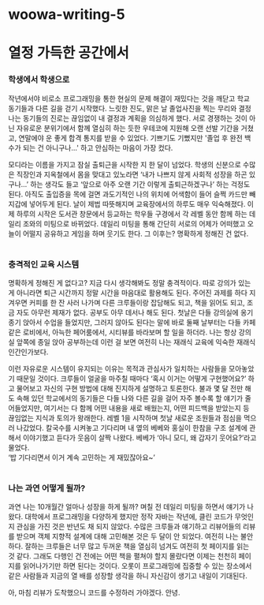 # woowa-writing-5

# 열정 가득한 공간에서

### 학생에서 학생으로
작년에서야 비로소 프로그래밍을 통한 현실의 문제 해결이 재밌다는 것을 깨닫고 학교 동기들과 다른 길을 걷기 시작했다. 느릿한 진도, 맑은 날 졸업사진을 찍는 무리와 결정나는 동기들의 진로는 끊임없이 내 결정과 계획을 의심하게 했다.
서로 경쟁하는 것이 아닌 자유로운 분위기에서 함께 열심히 하는 듯한 우테코에 지원해 오랜 선발 기간을 거쳤고, 연말에야 운 좋게 합격 통지를 받을 수 있었다. 기쁘기도 기뻤지만 '졸업 후 완전 백수가 되는 건 아니구나...' 하고 안심하는 마음이 가장 컸다.<br>

모디라는 이름을 가지고 잠실 출퇴근을 시작한 지 한 달이 넘었다. 학생의 신분으로 수많은 직장인과 지옥철에서 몸을 맞대고 있노라면 ‘내가 나쁘지 않게 사회적 성장을 하곤 있구나…’ 하는 생각도 들고 ‘앞으로 아주 오랜 기간 이렇게 출퇴근하겠구나’ 하는 걱정도 된다. 아직도 출입증을 목에 걸면 과도기적인 나의 위치에 어색함이 들어 슬쩍 카드만 빼 지갑에 넣어두게 된다. 날이 제법 따뜻해지며 교육장에서의 하루도 매우 익숙해졌다. 이제 하루의 시작은 도서관 창문에서 등교하는 학우들 구경에서 각 레벨 동안 함께 하는 데일리 조와의 미팅으로 바뀌었다. 데일리 미팅을 통해 간단히 서로의 어제가 어떠했고 오늘이 어떨지 공유하고 게임을 하며 웃기도 한다. 그 이후는? 명확하게 정해진 건 없다.<br><br>

### 충격적인 교육 시스템
명확하게 정해진 게 없다고? 지금 다시 생각해봐도 정말 충격적이다. 따로 강의가 있는 게 아니라면 퇴근 시간까지 정말 시간을 마음대로 활용해도 된다. 주어진 과제를 하다 지겨우면 커피를 한 잔 사러 나가며 다른 크루들이랑 잡담해도 되고, 책을 읽어도 되고, 조금 자도 아무런 제재가 없다. 공부도 아무 데서나 해도 된다. 첫날은 다들 강의실에 옹기종기 앉아서 수업을 들었지만, 그러지 않아도 된다는 말에 바로 둘째 날부터는 다들 카페 같은 로비에서, 아늑한 페어룸에서, 시티뷰를 바라보며 할 일을 하더라. 나는 항상 강의실 앞쪽에 종일 앉아 공부하는데 이런 걸 보면 여전히 나는 재래식 교육에 익숙한 재래식 인간인가보다.<br>

이런 자유로운 시스템이 유지되는 이유는 목적과 관심사가 일치하는 사람들을 모아놓았기 때문일 것이다.	크루들이 얼굴을 마주칠 때마다 ‘혹시 이거는 어떻게 구현했어요?’ 하고 물어보고 자신의 구현 방법에 대해 진지하게 설명하고 토론한다. 불과 몇 달 전만 해도 속해 있던 학교에서의 동기들은 다들 나와 다른 길을 걸어 자주 볼수록 할 얘기가 줄어들었지만, 여기서는 다 함께 어떤 내용을 새로 배웠는지, 어떤 피드백을 받았는지 등 끊임없는 지식과 토의가 왕래한다. 레벨 1을 시작하며 첫날 새로운 조원들과 점심을 먹으러 나갔었다. 칼국수를 시켜놓고 기다리며 내 옆의 베베와 홍실이 한참을 구조 설계에 관해서 이야기했고 듣다가 웃음이 살짝 나왔다. 베베가 ‘아니 모디, 왜 갑자기 웃어요?’라고 물었다.  
 ‘밥 기다리면서 이거 계속 고민하는 게 재밌잖아요~’<br><br>

### 나는 과연 어떻게 될까?
과연 나는 10개월간 얼마나 성장을 하게 될까? 며칠 전 데일리 미팅을 하면서 얘기가 나왔다. 대학에서 프로그래밍을 다양하게 했지만 정작 자바는 작년에, 클린 코드가 무엇인지 관심을 가진 것은 반년도 채 되지 않았다. 수많은 크루들과 얘기하고 리뷰어들의 리뷰를 받으며 객체 지향적 설계에 대해 고민해본 것은 두 달이 안 되었다. 여전히 나는 불안하다. 잘하는 크루들은 너무 많고 두꺼운 책을 열심히 넘겨도 여전히 첫 페이지를 읽는 것 같다. 그래도 다행인 건 전에는 어떤 책을 펼쳐야 할지 몰랐다면 이제는 천천히 페이지를 읽어나가기만 하면 된다는 것이다. 오롯이 프로그래밍에 집중할 수 있는 장소에서 같은 사람들과 지금의 열 배를 성장할 생각을 하니 자신감이 생기고 내일이 기대된다.<br>

아, 마침 리뷰가 도착했으니 코드를 수정하러 가야겠다. 안녕.
